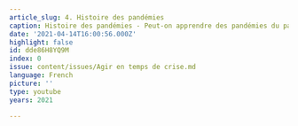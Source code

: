 ```yaml
---
article_slug: 4. Histoire des pandémies
caption: Histoire des pandémies - Peut-on apprendre des pandémies du passé ?
date: '2021-04-14T16:00:56.000Z'
highlight: false
id: dde86H8YQ9M
index: 0
issue: content/issues/Agir en temps de crise.md
language: French
picture: ''
type: youtube
years: 2021

---
```

